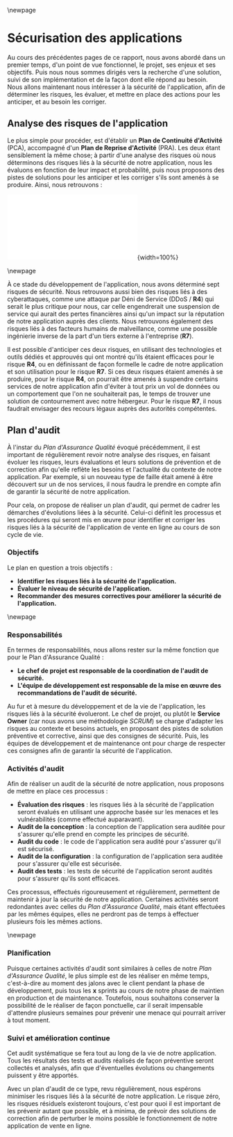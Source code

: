 ﻿
\newpage

#   Sécurisation des applications

Au cours des précédentes pages de ce rapport, nous avons abordé dans un premier temps, d'un point de vue fonctionnel, le projet, ses enjeux et ses objectifs. Puis nous nous sommes dirigés vers la recherche d'une solution, suivi de son implémentation et de la façon dont elle répond au besoin.  
Nous allons maintenant nous intéresser à la sécurité de l'application, afin de déterminer les risques, les évaluer, et mettre en place des actions pour les anticiper, et au besoin les corriger.

##  Analyse des risques de l'application

Le plus simple pour procéder, est d'établir un **Plan de Continuité d'Activité** (PCA), accompagné d'un **Plan de Reprise d'Activité** (PRA). Les deux étant sensiblement la même chose; à partir d'une analyse des risques où nous déterminons des risques liés à la sécurité de notre application, nous les évaluons en fonction de leur impact et probabilité, puis nous proposons des pistes de solutions pour les anticiper et les corriger s'ils sont amenés à se produire. Ainsi, nous retrouvons :

![Analyse des risques de notre application de vente en ligne.](ASSETS/DOCS/IX-Matrice_risques_SF.pdf){width=100%}

\newpage

À ce stade du développement de l'application, nous avons déterminé sept risques de sécurité. Nous retrouvons aussi bien des risques liés à des cyberattaques, comme une attaque par Déni de Service (DDoS / **R4**) qui serait le plus critique pour nous, car celle engendrerait une suspension de service qui aurait des pertes financières ainsi qu'un impact sur la réputation de notre application auprès des clients. Nous retrouvons également des risques liés à des facteurs humains de malveillance, comme une possible ingénierie inverse de la part d'un tiers externe à l'entreprise (**R7**).

Il est possible d'anticiper ces deux risques, en utilisant des technologies et outils dédiés et approuvés qui ont montré qu'ils étaient efficaces pour le risque **R4**, ou en définissant de façon formelle le cadre de notre application et son utilisation pour le risque **R7**.
Si ces deux risques étaient amenés à se produire, pour le risque **R4**, on pourrait être amenés à suspendre certains services de notre application afin d'éviter à tout prix un vol de données ou un comportement que l'on ne souhaiterait pas, le temps de trouver une solution de contournement avec notre hébergeur. Pour le risque **R7**, il nous faudrait envisager des recours légaux auprès des autorités compétentes.

##  Plan d'audit

À l'instar du *Plan d'Assurance Qualité* évoqué précédemment, il est important de régulièrement revoir notre analyse des risques, en faisant évoluer les risques, leurs évaluations et leurs solutions de prévention et de correction afin qu'elle reflète les besoins et l'actualité du contexte de notre application. Par exemple, si un nouveau type de faille était amené à être découvert sur un de nos services, il nous faudra le prendre en compte afin de garantir la sécurité de notre application.

Pour cela, on propose de réaliser un plan d'audit, qui permet de cadrer les démarches d'évolutions liées à la sécurité. Celui-ci définit les processus et les procédures qui seront mis en œuvre pour identifier et corriger les risques liés à la sécurité de l'application de vente en ligne au cours de son cycle de vie.

### Objectifs

Le plan en question a trois objectifs : 

 -  **Identifier les risques liés à la sécurité de l'application.**
 -  **Évaluer le niveau de sécurité de l'application.**
 -  **Recommander des mesures correctives pour améliorer la sécurité de l'application.**

\newpage

### Responsabilités

En termes de responsabilités, nous allons rester sur la même fonction que pour le Plan d'Assurance Qualité :

 -  **Le chef de projet est responsable de la coordination de l'audit de sécurité.**
 - **L'équipe de développement est responsable de la mise en œuvre des recommandations de l'audit de sécurité.**

Au fur et à mesure du développement et de la vie de l'application, les risques liés à la sécurité évolueront. Le chef de projet, ou plutôt le **Service Owner** (car nous avons une méthodologie *SCRUM*) se charge d'adapter les risques au contexte et besoins actuels, en proposant des pistes de solution préventive et corrective, ainsi que des consignes de sécurité. Puis, les équipes de développement et de maintenance ont pour charge de respecter ces consignes afin de garantir la sécurité de l'application.

### Activités d'audit

Afin de réaliser un audit de la sécurité de notre application, nous proposons de mettre en place ces processus :

 -  **Évaluation des risques** : les risques liés à la sécurité de l'application seront évalués en utilisant une approche basée sur les menaces et les vulnérabilités (comme effectué auparavant).
 -  **Audit de la conception** : la conception de l'application sera auditée pour s'assurer qu'elle prend en compte les principes de sécurité.
 -  **Audit du code** : le code de l'application sera audité pour s'assurer qu'il est sécurisé.
 -  **Audit de la configuration** : la configuration de l'application sera auditée pour s'assurer qu'elle est sécurisée.
 -  **Audit des tests** : les tests de sécurité de l'application seront audités pour s'assurer qu'ils sont efficaces.

Ces processus, effectués rigoureusement et régulièrement, permettent de maintenir à jour la sécurité de notre application. Certaines activités seront redondantes avec celles du *Plan d'Assurance Qualité*, mais étant effectuées par les mêmes équipes, elles ne perdront pas de temps à effectuer plusieurs fois les mêmes actions.

\newpage

### Planification

Puisque certaines activités d'audit sont similaires à celles de notre *Plan d'Assurance Qualité*, le plus simple est de les réaliser en même temps, c'est-à-dire au moment des jalons avec le client pendant la phase de développement, puis tous les **x** sprints au cours de notre phase de maintien en production et de maintenance. Toutefois, nous souhaitons conserver la possibilité de le réaliser de façon ponctuelle, car il serait impensable d'attendre plusieurs semaines pour prévenir une menace qui pourrait arriver à tout moment.

### Suivi et amélioration continue

Cet audit systématique se fera tout au long de la vie de notre application. Tous les résultats des tests et audits réalisés de façon préventive seront collectés et analysés, afin que d'éventuelles évolutions ou changements puissent y être apportés.

Avec un plan d'audit de ce type, revu régulièrement, nous espérons minimiser les risques liés à la sécurité de notre application. Le risque zéro, les risques résiduels existeront toujours, c'est pour quoi il est important de les prévenir autant que possible, et à minima, de prévoir des solutions de correction afin de perturber le moins possible le fonctionnement de notre application de vente en ligne.
